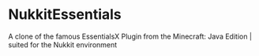 # NukkitEssentials
A clone of the famous EssentialsX Plugin from the Minecraft: Java Edition | suited for the Nukkit environment
